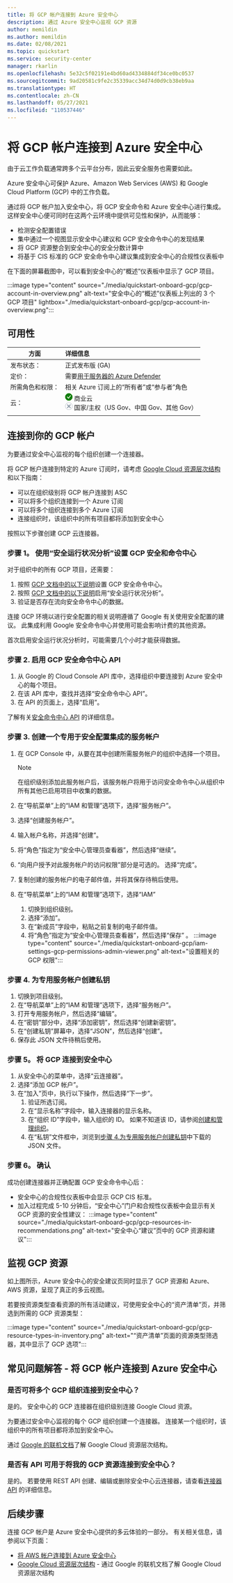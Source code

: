 ```yaml
---
title: 将 GCP 帐户连接到 Azure 安全中心
description: 通过 Azure 安全中心监视 GCP 资源
author: memildin
ms.author: memildin
ms.date: 02/08/2021
ms.topic: quickstart
ms.service: security-center
manager: rkarlin
ms.openlocfilehash: 5e32c5f02191e4bd60ad4334884df34ce0bc0537
ms.sourcegitcommit: 9ad20581c9fe2c35339acc34d74d0d9cb38eb9aa
ms.translationtype: HT
ms.contentlocale: zh-CN
ms.lasthandoff: 05/27/2021
ms.locfileid: "110537446"
---
```

#  <a name="connect-your-gcp-accounts-to-azure-security-center"></a>将 GCP 帐户连接到 Azure 安全中心

由于云工作负载通常跨多个云平台分布，因此云安全服务也需要如此。

Azure 安全中心可保护 Azure、Amazon Web Services (AWS) 和 Google Cloud Platform (GCP) 中的工作负载。

通过将 GCP 帐户加入安全中心，将 GCP 安全命令和 Azure 安全中心进行集成。 这样安全中心便可同时在这两个云环境中提供可见性和保护，从而能够：

- 检测安全配置错误
- 集中通过一个视图显示安全中心建议和 GCP 安全命令中心的发现结果
- 将 GCP 资源整合到安全中心的安全分数计算中
- 将基于 CIS 标准的 GCP 安全命令中心建议集成到安全中心的合规性仪表板中

在下面的屏幕截图中，可以看到安全中心的“概述”仪表板中显示了 GCP 项目。

:::image type="content" source="./media/quickstart-onboard-gcp/gcp-account-in-overview.png" alt-text="安全中心的“概述”仪表板上列出的 3 个 GCP 项目" lightbox="./media/quickstart-onboard-gcp/gcp-account-in-overview.png":::


## <a name="availability"></a>可用性

|方面|详细信息|
|----|:----|
|发布状态：|正式发布版 (GA)|
|定价：|需要[用于服务器的 Azure Defender](defender-for-servers-introduction.md)|
|所需角色和权限：|相关 Azure 订阅上的“所有者”或“参与者”角色|
|云：|![是](./media/icons/yes-icon.png) 商业云<br>![否](./media/icons/no-icon.png) 国家/主权（US Gov、中国 Gov、其他 Gov）|
|||

## <a name="connect-your-gcp-account"></a>连接到你的 GCP 帐户

为要通过安全中心监视的每个组织创建一个连接器。

将 GCP 帐户连接到特定的 Azure 订阅时，请考虑 [Google Cloud 资源层次结构](https://cloud.google.com/resource-manager/docs/cloud-platform-resource-hierarchy#resource-hierarchy-detail)和以下指南：

- 可以在组织级别将 GCP 帐户连接到 ASC
- 可以将多个组织连接到一个 Azure 订阅
- 可以将多个组织连接到多个 Azure 订阅
- 连接组织时，该组织中的所有项目都将添加到安全中心

按照以下步骤创建 GCP 云连接器。 

### <a name="step-1-set-up-gcp-security-command-center-with-security-health-analytics"></a>步骤 1。 使用“安全运行状况分析”设置 GCP 安全和命令中心

对于组织中的所有 GCP 项目，还需要：

1. 按照 [GCP 文档中的以下说明](https://cloud.google.com/security-command-center/docs/quickstart-scc-setup)设置 GCP 安全命令中心。
1. 按照 [GCP 文档中的以下说明](https://cloud.google.com/security-command-center/docs/how-to-use-security-health-analytics)启用“安全运行状况分析”。
1. 验证是否存在流向安全命令中心的数据。

连接 GCP 环境以进行安全配置的相关说明遵循了 Google 有关使用安全配置的建议。 此集成利用 Google 安全命令中心并使用可能会影响计费的其他资源。

首次启用安全运行状况分析时，可能需要几个小时才能获得数据。


### <a name="step-2-enable-gcp-security-command-center-api"></a>步骤 2. 启用 GCP 安全命令中心 API

1. 从 Google 的 Cloud Console API 库中，选择组织中要连接到 Azure 安全中心的每个项目。
1. 在该 API 库中，查找并选择“安全命令中心 API”。
1. 在 API 的页面上，选择“启用”。

了解有关[安全命令中心 API](https://cloud.google.com/security-command-center/docs/reference/rest/) 的详细信息。


### <a name="step-3-create-a-dedicated-service-account-for-the-security-configuration-integration"></a>步骤 3. 创建一个专用于安全配置集成的服务帐户

1. 在 GCP Console 中，从要在其中创建所需服务帐户的组织中选择一个项目。 

    > [!NOTE]
    > 在组织级别添加此服务帐户后，该服务帐户将用于访问安全命令中心从组织中所有其他已启用项目中收集的数据。 

1. 在“导航菜单”上的“IAM 和管理”选项下，选择“服务帐户”。
1. 选择“创建服务帐户”。
1. 输入帐户名称，并选择“创建”。
1. 将“角色”指定为“安全中心管理员查看器”，然后选择“继续”。
1. “向用户授予对此服务帐户的访问权限”部分是可选的。 选择“完成”。
1. 复制创建的服务帐户的电子邮件值，并将其保存待稍后使用。
1. 在“导航菜单”上的“IAM 和管理”选项下，选择“IAM”
    1. 切换到组织级别。
    1. 选择“添加”。
    1. 在“新成员”字段中，粘贴之前复制的电子邮件值。
    1. 将“角色”指定为“安全中心管理员查看器”，然后选择“保存” 。
        :::image type="content" source="./media/quickstart-onboard-gcp/iam-settings-gcp-permissions-admin-viewer.png" alt-text="设置相关的 GCP 权限":::


### <a name="step-4-create-a-private-key-for-the-dedicated-service-account"></a>步骤 4. 为专用服务帐户创建私钥
1. 切换到项目级别。
1. 在“导航菜单”上的“IAM 和管理”选项下，选择“服务帐户”。
1. 打开专用服务帐户，然后选择“编辑”。
1. 在“密钥”部分中，选择“添加密钥”，然后选择“创建新密钥”。
1. 在“创建私钥”屏幕中，选择“JSON”，然后选择“创建”。
1. 保存此 JSON 文件待稍后使用。


### <a name="step-5-connect-gcp-to-security-center"></a>步骤 5。 将 GCP 连接到安全中心
1. 从安全中心的菜单中，选择“云连接器”。
1. 选择“添加 GCP 帐户”。
1. 在“加入”页中，执行以下操作，然后选择“下一步”。
    1. 验证所选订阅。
    1. 在“显示名称”字段中，输入连接器的显示名称。
    1. 在“组织 ID”字段中，输入组织的 ID。 如果不知道该 ID，请参阅[创建和管理组织](https://cloud.google.com/resource-manager/docs/creating-managing-organization)。
    1. 在“私钥”文件框中，浏览到[步骤 4.为专用服务帐户创建私钥](#step-4-create-a-private-key-for-the-dedicated-service-account)中下载的 JSON 文件。


### <a name="step-6-confirmation"></a>步骤 6。 确认

成功创建连接器并正确配置 GCP 安全命令中心后：

- 安全中心的合规性仪表板中会显示 GCP CIS 标准。
- 加入过程完成 5-10 分钟后，“安全中心”门户和合规性仪表板中会显示有关 GCP 资源的安全性建议： :::image type="content" source="./media/quickstart-onboard-gcp/gcp-resources-in-recommendations.png" alt-text="安全中心“建议”页中的 GCP 资源和建议":::


## <a name="monitoring-your-gcp-resources"></a>监视 GCP 资源

如上图所示，Azure 安全中心的安全建议页同时显示了 GCP 资源和 Azure、AWS 资源，呈现了真正的多云视图。

若要按资源类型查看资源的所有活动建议，可使用安全中心的“资产清单”页，并筛选到所需的 GCP 资源类型：

:::image type="content" source="./media/quickstart-onboard-gcp/gcp-resource-types-in-inventory.png" alt-text="“资产清单”页面的资源类型筛选器，其中显示了 GCP 选项"::: 


## <a name="faq---connecting-gcp-accounts-to-azure-security-center"></a>常见问题解答 - 将 GCP 帐户连接到 Azure 安全中心

### <a name="can-i-connect-multiple-gcp-organizations-to-security-center"></a>是否可将多个 GCP 组织连接到安全中心？
是的。 安全中心的 GCP 连接器在组织级别连接 Google Cloud 资源。 

为要通过安全中心监视的每个 GCP 组织创建一个连接器。 连接某一个组织时，该组织中的所有项目都将添加到安全中心。

通过 [Google 的联机文档](https://cloud.google.com/resource-manager/docs/cloud-platform-resource-hierarchy)了解 Google Cloud 资源层次结构。


### <a name="is-there-an-api-for-connecting-my-gcp-resources-to-security-center"></a>是否有 API 可用于将我的 GCP 资源连接到安全中心？
是的。 若要使用 REST API 创建、编辑或删除安全中心云连接器，请查看[连接器 API](/rest/api/securitycenter/connectors) 的详细信息。

## <a name="next-steps"></a>后续步骤

连接 GCP 帐户是 Azure 安全中心提供的多云体验的一部分。 有关相关信息，请参阅以下页面：

- [将 AWS 帐户连接到 Azure 安全中心](quickstart-onboard-aws.md)
- [Google Cloud 资源层次结构](https://cloud.google.com/resource-manager/docs/cloud-platform-resource-hierarchy) - 通过 Google 的联机文档了解 Google Cloud 资源层次结构